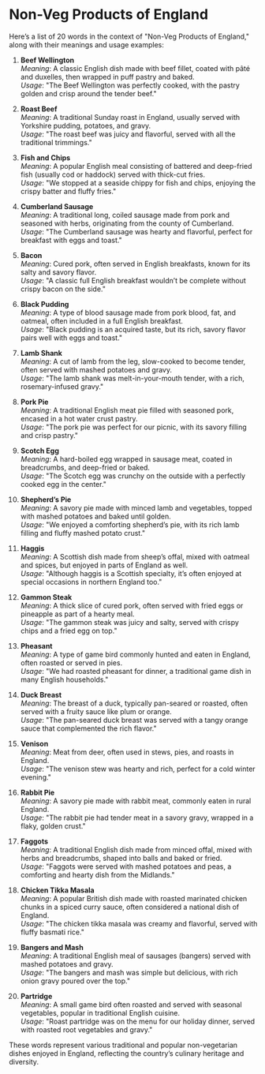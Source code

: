 # Non-Veg Products of England

Here’s a list of 20 words in the context of "Non-Veg Products of England," along with their meanings and usage examples:

1. **Beef Wellington**  
   *Meaning*: A classic English dish made with beef fillet, coated with pâté and duxelles, then wrapped in puff pastry and baked.  
   *Usage*: "The Beef Wellington was perfectly cooked, with the pastry golden and crisp around the tender beef."

2. **Roast Beef**  
   *Meaning*: A traditional Sunday roast in England, usually served with Yorkshire pudding, potatoes, and gravy.  
   *Usage*: "The roast beef was juicy and flavorful, served with all the traditional trimmings."

3. **Fish and Chips**  
   *Meaning*: A popular English meal consisting of battered and deep-fried fish (usually cod or haddock) served with thick-cut fries.  
   *Usage*: "We stopped at a seaside chippy for fish and chips, enjoying the crispy batter and fluffy fries."

4. **Cumberland Sausage**  
   *Meaning*: A traditional long, coiled sausage made from pork and seasoned with herbs, originating from the county of Cumberland.  
   *Usage*: "The Cumberland sausage was hearty and flavorful, perfect for breakfast with eggs and toast."

5. **Bacon**  
   *Meaning*: Cured pork, often served in English breakfasts, known for its salty and savory flavor.  
   *Usage*: "A classic full English breakfast wouldn’t be complete without crispy bacon on the side."

6. **Black Pudding**  
   *Meaning*: A type of blood sausage made from pork blood, fat, and oatmeal, often included in a full English breakfast.  
   *Usage*: "Black pudding is an acquired taste, but its rich, savory flavor pairs well with eggs and toast."

7. **Lamb Shank**  
   *Meaning*: A cut of lamb from the leg, slow-cooked to become tender, often served with mashed potatoes and gravy.  
   *Usage*: "The lamb shank was melt-in-your-mouth tender, with a rich, rosemary-infused gravy."

8. **Pork Pie**  
   *Meaning*: A traditional English meat pie filled with seasoned pork, encased in a hot water crust pastry.  
   *Usage*: "The pork pie was perfect for our picnic, with its savory filling and crisp pastry."

9. **Scotch Egg**  
   *Meaning*: A hard-boiled egg wrapped in sausage meat, coated in breadcrumbs, and deep-fried or baked.  
   *Usage*: "The Scotch egg was crunchy on the outside with a perfectly cooked egg in the center."

10. **Shepherd’s Pie**  
    *Meaning*: A savory pie made with minced lamb and vegetables, topped with mashed potatoes and baked until golden.  
    *Usage*: "We enjoyed a comforting shepherd’s pie, with its rich lamb filling and fluffy mashed potato crust."

11. **Haggis**  
    *Meaning*: A Scottish dish made from sheep’s offal, mixed with oatmeal and spices, but enjoyed in parts of England as well.  
    *Usage*: "Although haggis is a Scottish specialty, it’s often enjoyed at special occasions in northern England too."

12. **Gammon Steak**  
    *Meaning*: A thick slice of cured pork, often served with fried eggs or pineapple as part of a hearty meal.  
    *Usage*: "The gammon steak was juicy and salty, served with crispy chips and a fried egg on top."

13. **Pheasant**  
    *Meaning*: A type of game bird commonly hunted and eaten in England, often roasted or served in pies.  
    *Usage*: "We had roasted pheasant for dinner, a traditional game dish in many English households."

14. **Duck Breast**  
    *Meaning*: The breast of a duck, typically pan-seared or roasted, often served with a fruity sauce like plum or orange.  
    *Usage*: "The pan-seared duck breast was served with a tangy orange sauce that complemented the rich flavor."

15. **Venison**  
    *Meaning*: Meat from deer, often used in stews, pies, and roasts in England.  
    *Usage*: "The venison stew was hearty and rich, perfect for a cold winter evening."

16. **Rabbit Pie**  
    *Meaning*: A savory pie made with rabbit meat, commonly eaten in rural England.  
    *Usage*: "The rabbit pie had tender meat in a savory gravy, wrapped in a flaky, golden crust."

17. **Faggots**  
    *Meaning*: A traditional English dish made from minced offal, mixed with herbs and breadcrumbs, shaped into balls and baked or fried.  
    *Usage*: "Faggots were served with mashed potatoes and peas, a comforting and hearty dish from the Midlands."

18. **Chicken Tikka Masala**  
    *Meaning*: A popular British dish made with roasted marinated chicken chunks in a spiced curry sauce, often considered a national dish of England.  
    *Usage*: "The chicken tikka masala was creamy and flavorful, served with fluffy basmati rice."

19. **Bangers and Mash**  
    *Meaning*: A traditional English meal of sausages (bangers) served with mashed potatoes and gravy.  
    *Usage*: "The bangers and mash was simple but delicious, with rich onion gravy poured over the top."

20. **Partridge**  
    *Meaning*: A small game bird often roasted and served with seasonal vegetables, popular in traditional English cuisine.  
    *Usage*: "Roast partridge was on the menu for our holiday dinner, served with roasted root vegetables and gravy."

These words represent various traditional and popular non-vegetarian dishes enjoyed in England, reflecting the country’s culinary heritage and diversity.
